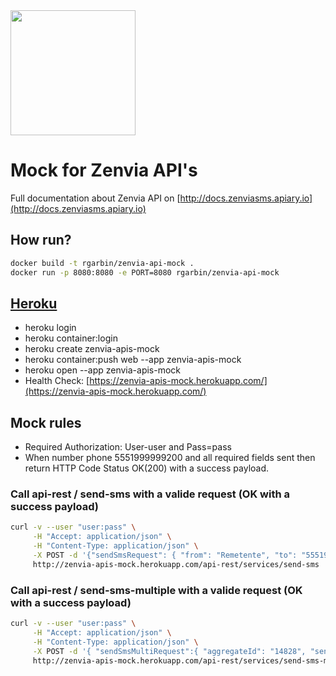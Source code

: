 <img src="https://s3.amazonaws.com/owler-image/logo/zenvia-mobile_owler_20170111_192135_original.png" height="200" />

# Mock for Zenvia API's

Full documentation about Zenvia API on [http://docs.zenviasms.apiary.io](http://docs.zenviasms.apiary.io) 

## How run? 
```bash
docker build -t rgarbin/zenvia-api-mock . 
docker run -p 8080:8080 -e PORT=8080 rgarbin/zenvia-api-mock
```


## [Heroku](https://devcenter.heroku.com/articles/container-registry-and-runtime)

- heroku login
- heroku container:login
- heroku create zenvia-apis-mock
- heroku container:push web --app zenvia-apis-mock
- heroku open --app zenvia-apis-mock
- Health Check: [https://zenvia-apis-mock.herokuapp.com/](https://zenvia-apis-mock.herokuapp.com/)

## Mock rules

- Required Authorization: User-user and Pass=pass
- When number phone 5551999999200 and all required fields sent then return HTTP Code Status OK(200) with a success payload.


### Call api-rest / send-sms with a valide request (OK with a success payload)
```bash
curl -v --user "user:pass" \
     -H "Accept: application/json" \
     -H "Content-Type: application/json" \
     -X POST -d '{"sendSmsRequest": { "from": "Remetente", "to": "5551999999200", "schedule": "2017-08-09T14:00:00", "msg": "SMS Message", "callbackOption": "NONE", "id": "msg-id",  "aggregateId": "14828"}}' \
     http://zenvia-apis-mock.herokuapp.com/api-rest/services/send-sms
```

### Call api-rest / send-sms-multiple with a valide request (OK with a success payload)
```bash
curl -v --user "user:pass" \
     -H "Accept: application/json" \
     -H "Content-Type: application/json" \
     -X POST -d '{ "sendSmsMultiRequest":{ "aggregateId": "14828", "sendSmsRequestList":[ { "from":"remetente", "to":"5551999999200", "msg": "SMS Message", "callbackOption":"NONE", "schedule": "2017-08-09T14:00:00", "id": "msg-id" }] }}' \ 
     http://zenvia-apis-mock.herokuapp.com/api-rest/services/send-sms-multiple
```
